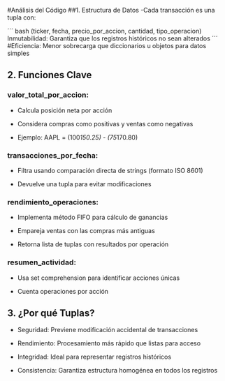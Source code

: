 #Análisis del Código
##1. Estructura de Datos
-Cada transacción es una tupla con:

´´´ bash
(ticker, fecha, precio_por_accion, cantidad, tipo_operacion)
Inmutabilidad: Garantiza que los registros históricos no sean alterados
´´´
#Eficiencia: Menor sobrecarga que diccionarios u objetos para datos simples

## 2. Funciones Clave
### valor_total_por_accion:

- Calcula posición neta por acción

- Considera compras como positivas y ventas como negativas

- Ejemplo: AAPL = (100*150.25) - (75*170.80)

### transacciones_por_fecha:

- Filtra usando comparación directa de strings (formato ISO 8601)

- Devuelve una tupla para evitar modificaciones

### rendimiento_operaciones:

- Implementa método FIFO para cálculo de ganancias

- Empareja ventas con las compras más antiguas

- Retorna lista de tuplas con resultados por operación

### resumen_actividad:

- Usa set comprehension para identificar acciones únicas

- Cuenta operaciones por acción

## 3. ¿Por qué Tuplas?
- Seguridad: Previene modificación accidental de transacciones

- Rendimiento: Procesamiento más rápido que listas para acceso

- Integridad: Ideal para representar registros históricos

- Consistencia: Garantiza estructura homogénea en todos los registros
